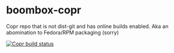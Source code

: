 # boombox-copr
Copr repo that is not dist-git and has online builds enabled. Aka an abomination to Fedora/RPM packaging (sorry)

[![Copr build status](https://copr.fedorainfracloud.org/coprs/anthr76/boombox-copr/package/golang-github-fluxcd-flux2/status_image/last_build.png)](https://copr.fedorainfracloud.org/coprs/anthr76/boombox-copr/package/golang-github-fluxcd-flux2/)